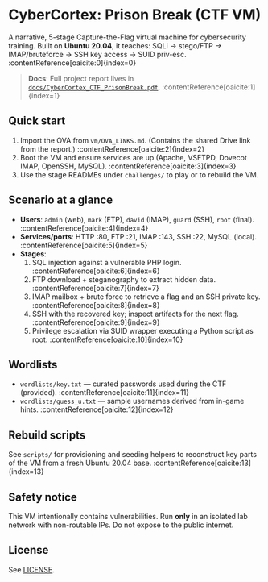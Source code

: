 # CyberCortex: Prison Break (CTF VM)

A narrative, 5-stage Capture-the-Flag virtual machine for cybersecurity training. Built on **Ubuntu 20.04**, it teaches: SQLi → stego/FTP → IMAP/bruteforce → SSH key access → SUID priv-esc. :contentReference[oaicite:0]{index=0}

> **Docs**: Full project report lives in [`docs/CyberCortex_CTF_PrisonBreak.pdf`](./docs/CyberCortex_CTF_PrisonBreak.pdf). :contentReference[oaicite:1]{index=1}

## Quick start
1. Import the OVA from `vm/OVA_LINKS.md`. (Contains the shared Drive link from the report.) :contentReference[oaicite:2]{index=2}
2. Boot the VM and ensure services are up (Apache, VSFTPD, Dovecot IMAP, OpenSSH, MySQL). :contentReference[oaicite:3]{index=3}
3. Use the stage READMEs under `challenges/` to play or to rebuild the VM.

## Scenario at a glance
- **Users**: `admin` (web), `mark` (FTP), `david` (IMAP), `guard` (SSH), `root` (final). :contentReference[oaicite:4]{index=4}  
- **Services/ports**: HTTP :80, FTP :21, IMAP :143, SSH :22, MySQL (local). :contentReference[oaicite:5]{index=5}
- **Stages**:  
  1. SQL injection against a vulnerable PHP login. :contentReference[oaicite:6]{index=6}  
  2. FTP download + steganography to extract hidden data. :contentReference[oaicite:7]{index=7}  
  3. IMAP mailbox + brute force to retrieve a flag and an SSH private key. :contentReference[oaicite:8]{index=8}  
  4. SSH with the recovered key; inspect artifacts for the next flag. :contentReference[oaicite:9]{index=9}  
  5. Privilege escalation via SUID wrapper executing a Python script as root. :contentReference[oaicite:10]{index=10}

## Wordlists
- `wordlists/key.txt` — curated passwords used during the CTF (provided). :contentReference[oaicite:11]{index=11}
- `wordlists/guess_u.txt` — sample usernames derived from in-game hints. :contentReference[oaicite:12]{index=12}

## Rebuild scripts
See `scripts/` for provisioning and seeding helpers to reconstruct key parts of the VM from a fresh Ubuntu 20.04 base. :contentReference[oaicite:13]{index=13}

## Safety notice
This VM intentionally contains vulnerabilities. Run **only** in an isolated lab network with non-routable IPs. Do not expose to the public internet.

## License
See [LICENSE](./LICENSE).
